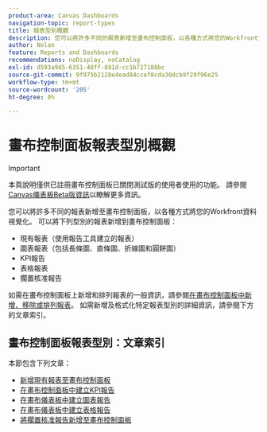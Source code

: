 ```yaml
---
product-area: Canvas Dashboards
navigation-topic: report-types
title: 報表型別概觀
description: 您可以將許多不同的報表新增至畫布控制面板，以各種方式將您的Workfront資料視覺化。
author: Nolan
feature: Reports and Dashboards
recommendations: noDisplay, noCatalog
exl-id: d593a9d5-6351-48ff-891d-cc1b727188bc
source-git-commit: 9f975b2128e4ead84ccef8cda30dcb9f29f96e25
workflow-type: tm+mt
source-wordcount: '205'
ht-degree: 0%

---
```


# 畫布控制面板報表型別概觀

>[!IMPORTANT]
>
>本頁說明僅供已註冊畫布控制面板已關閉測試版的使用者使用的功能。 請參閱[Canvas儀表板Beta版資訊](/help/quicksilver/product-announcements/betas/canvas-dashboards-beta/canvas-dashboards-beta-information.md)以瞭解更多資訊。

您可以將許多不同的報表新增至畫布控制面板，以各種方式將您的Workfront資料視覺化。 可以將下列型別的報表新增到畫布控制面板：

* 現有報表（使用報告工具建立的報表）
* 圖表報表（包括長條圖、直條圖、折線圖和圓餅圖）
* KPI報告
* 表格報表
* 擱置核准報告

如需在畫布控制面板上新增和排列報表的一般資訊，請參閱[在畫布控制面板中新增、移除或排列報表](/help/quicksilver/reports-and-dashboards/canvas-dashboards/manage-canvas-dashboards/add-remove-arrange-reports.md)。 如需新增及格式化特定報表型別的詳細資訊，請參閱下方的文章索引。

## 畫布控制面板報表型別：文章索引

本節包含下列文章：

* [新增現有報表至畫布控制面板](/help/quicksilver/reports-and-dashboards/canvas-dashboards/report-types/add-existing-report.md)
* [在畫布控制面板中建立KPI報告](/help/quicksilver/reports-and-dashboards/canvas-dashboards/report-types/build-kpi-report.md)
* [在畫布儀表板中建立圖表報告](/help/quicksilver/reports-and-dashboards/canvas-dashboards/report-types/build-chart-report.md)
* [在畫布儀表板中建立表格報告](/help/quicksilver/reports-and-dashboards/canvas-dashboards/report-types/build-table-report.md)
* [將擱置核准報告新增至畫布控制面板](/help/quicksilver/reports-and-dashboards/canvas-dashboards/report-types/add-pending-approvals-report.md)
